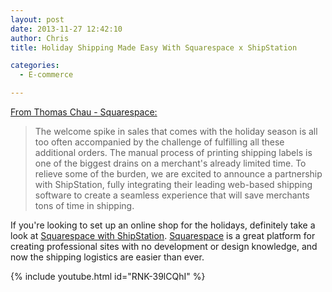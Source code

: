 ```yaml
---
layout: post
date: 2013-11-27 12:42:10
author: Chris
title: Holiday Shipping Made Easy With Squarespace x ShipStation

categories:
  - E-commerce

---
```


[From Thomas Chau - Squarespace:](http://blog.squarespace.com/blog/squarespace-shipstation)

> The welcome spike in sales that comes with the holiday season is all too often accompanied by the challenge of fulfilling all these additional orders. The manual process of printing shipping labels is one of the biggest drains on a merchant's already limited time. To relieve some of the burden, we are excited to announce a partnership with ShipStation, fully integrating their leading web-based shipping software to create a seamless experience that will save merchants tons of time in shipping. 

If you're looking to set up an online shop for the holidays, definitely take a look at [Squarespace with ShipStation](http://www.shipstation.com/squarespace_pricing/?utm_source=SQSP&utm_medium=blog&utm_campaign=announce_blog&ref=SQSP). [Squarespace](https://iwantmyname.com/features/applications/custom-domain-apps/websites/squarespace-build-your-website-with-own-url) is a great platform for creating professional sites with no development or design knowledge, and now the shipping logistics are easier than ever. 

{% include youtube.html id="RNK-39lCQhI" %}

<!-- more -->